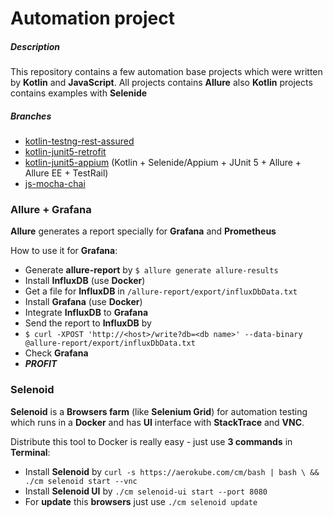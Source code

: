 # Automation project

##### Description

This repository contains a few automation base projects which were written by **Kotlin** and **JavaScript**. All projects contains **Allure** also **Kotlin** projects contains examples with **Selenide**

##### Branches

  - [kotlin-testng-rest-assured](https://github.com/romsper/qa-automation-bases/tree/kotlin-testng-rest-assured)
  - [kotlin-junit5-retrofit](https://github.com/romsper/qa-automation-bases/tree/kotlin-junit5-retrofit)
  - [kotlin-junit5-appium](https://github.com/romsper/qa-automation-bases/tree/kotlin-junit5-appium)
(Kotlin + Selenide/Appium + JUnit 5 + Allure + Allure EE + TestRail)
  - [js-mocha-chai](https://github.com/romsper/qa-automation-bases/tree/js-mocha-chai)
  
  
  
### Allure + Grafana

**Allure** generates a report specially for **Grafana** and **Prometheus**

How to use it for **Grafana**:
  - Generate **allure-report** by `$ allure generate allure-results`
  - Install **InfluxDB** (use **Docker**)
  - Get a file for **InfluxDB** in `/allure-report/export/influxDbData.txt`
  - Install **Grafana** (use **Docker**)
  - Integrate **InfluxDB** to **Grafana**
  - Send the report to **InfluxDB** by 
  - `$ curl -XPOST 'http://<host>/write?db=<db name>' --data-binary @allure-report/export/influxDbData.txt`
  - Check **Grafana** 
  - ***PROFIT***



### Selenoid

**Selenoid** is a **Browsers farm** (like **Selenium Grid**) for automation testing which runs in a **Docker** and has **UI** interface with **StackTrace** and **VNC**. 

Distribute this tool to Docker is really easy - just use **3 commands** in **Terminal**:
  - Install **Selenoid** by `curl -s https://aerokube.com/cm/bash | bash \ && ./cm selenoid start --vnc`
  - Install **Selenoid UI** by `./cm selenoid-ui start --port 8080`
  - For **update** this **browsers** just use `./cm selenoid update`
